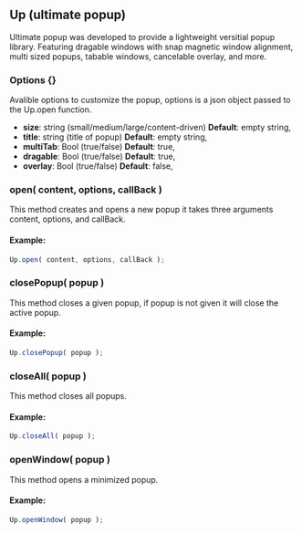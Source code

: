 ## Up (ultimate popup)
Ultimate popup was developed to provide a lightweight versitial popup library. Featuring dragable windows with snap magnetic window alignment, multi sized popups, tabable windows, cancelable overlay, and more.

### Options {}
Avalible options to customize the popup, options is a json object passed to the Up.open function.
- **size**: string (small/medium/large/content-driven) **Default**: empty string,
- **title**: string (title of popup) **Default**: empty string,
- **multiTab**: Bool (true/false) **Default**: true,
- **dragable**: Bool (true/false) **Default**: true,
- **overlay**: Bool (true/false) **Default**: false,

### open( content, options, callBack )
This method creates and opens a new popup it takes three arguments content, options, and callBack.
#### Example:
```javascript
Up.open( content, options, callBack );
```
### closePopup( popup )
This method closes a given popup, if popup is not given it will close the active popup.
#### Example:
```javascript
Up.closePopup( popup );
```
### closeAll( popup )
This method closes all popups.
#### Example:
```javascript
Up.closeAll( popup );
```
### openWindow( popup )
This method opens a minimized popup.
#### Example:
```javascript
Up.openWindow( popup );
```
